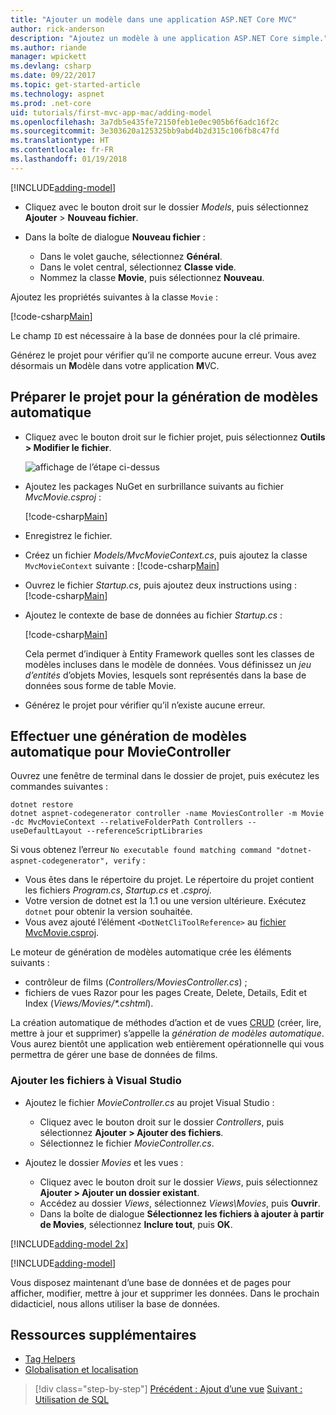 ```yaml
---
title: "Ajouter un modèle dans une application ASP.NET Core MVC"
author: rick-anderson
description: "Ajoutez un modèle à une application ASP.NET Core simple."
ms.author: riande
manager: wpickett
ms.devlang: csharp
ms.date: 09/22/2017
ms.topic: get-started-article
ms.technology: aspnet
ms.prod: .net-core
uid: tutorials/first-mvc-app-mac/adding-model
ms.openlocfilehash: 3a7db5e435fe72150feb1e0ec905b6f6adc16f2c
ms.sourcegitcommit: 3e303620a125325bb9abd4b2d315c106fb8c47fd
ms.translationtype: HT
ms.contentlocale: fr-FR
ms.lasthandoff: 01/19/2018
---
```

[!INCLUDE[adding-model](../../includes/mvc-intro/adding-model1.md)]

* Cliquez avec le bouton droit sur le dossier *Models*, puis sélectionnez **Ajouter** > **Nouveau fichier**. 
* Dans la boîte de dialogue **Nouveau fichier** :

  * Dans le volet gauche, sélectionnez **Général**.
  * Dans le volet central, sélectionnez **Classe vide**.
  * Nommez la classe **Movie**, puis sélectionnez **Nouveau**.

Ajoutez les propriétés suivantes à la classe `Movie` :

[!code-csharp[Main](../../tutorials/first-mvc-app/start-mvc/sample/MvcMovie/Models/MovieNoEF.cs?name=snippet_1)]

Le champ `ID` est nécessaire à la base de données pour la clé primaire.

Générez le projet pour vérifier qu’il ne comporte aucune erreur. Vous avez désormais un **M**odèle dans votre application **M**VC.

## <a name="prepare-the-project-for-scaffolding"></a>Préparer le projet pour la génération de modèles automatique

- Cliquez avec le bouton droit sur le fichier projet, puis sélectionnez **Outils > Modifier le fichier**.

  ![affichage de l’étape ci-dessus](adding-model/_static/1.png)

- Ajoutez les packages NuGet en surbrillance suivants au fichier *MvcMovie.csproj* :
             
  [!code-csharp[Main](../first-mvc-app-xplat/start-mvc/sample/MvcMovie/MvcMovie.csproj?highlight=7,10)]

- Enregistrez le fichier.

- Créez un fichier *Models/MvcMovieContext.cs*, puis ajoutez la classe `MvcMovieContext` suivante : [!code-csharp[Main](../../tutorials/first-mvc-app-xplat/start-mvc/sample/MvcMovie/Models/MvcMovieContext.cs)]
   
- Ouvrez le fichier *Startup.cs*, puis ajoutez deux instructions using : [!code-csharp[Main](../../tutorials/first-mvc-app-xplat/start-mvc/sample/MvcMovie/Startup.cs?name=snippet1&highlight=1,2)]

- Ajoutez le contexte de base de données au fichier *Startup.cs* :

   [!code-csharp[Main](../../tutorials/first-mvc-app-xplat/start-mvc/sample/MvcMovie/Startup.cs?name=snippet2&highlight=6-7)]

  Cela permet d’indiquer à Entity Framework quelles sont les classes de modèles incluses dans le modèle de données. Vous définissez un *jeu d’entités* d’objets Movies, lesquels sont représentés dans la base de données sous forme de table Movie.

- Générez le projet pour vérifier qu’il n’existe aucune erreur.

## <a name="scaffold-the-moviecontroller"></a>Effectuer une génération de modèles automatique pour MovieController

Ouvrez une fenêtre de terminal dans le dossier de projet, puis exécutez les commandes suivantes :

```
dotnet restore
dotnet aspnet-codegenerator controller -name MoviesController -m Movie -dc MvcMovieContext --relativeFolderPath Controllers --useDefaultLayout --referenceScriptLibraries 
```
Si vous obtenez l’erreur `No executable found matching command "dotnet-aspnet-codegenerator", verify` :

 * Vous êtes dans le répertoire du projet. Le répertoire du projet contient les fichiers *Program.cs*, *Startup.cs* et *.csproj*.
 * Votre version de dotnet est la 1.1 ou une version ultérieure. Exécutez `dotnet` pour obtenir la version souhaitée.
 * Vous avez ajouté l’élément `<DotNetCliToolReference>` au [fichier MvcMovie.csproj](#prepare-the-project-for-scaffolding).
 
<!--
> [!NOTE]
> If you get an error when the scaffolding command runs, see [issue 444 in the scaffolding repository](https://github.com/aspnet/scaffolding/issues/444) for a workaround.
-->

Le moteur de génération de modèles automatique crée les éléments suivants :

* contrôleur de films (*Controllers/MoviesController.cs*) ;
* fichiers de vues Razor pour les pages Create, Delete, Details, Edit et Index (*Views/Movies/\*.cshtml*).

La création automatique de méthodes d’action et de vues [CRUD](https://wikipedia.org/wiki/Create,_read,_update_and_delete) (créer, lire, mettre à jour et supprimer) s’appelle la *génération de modèles automatique*. Vous aurez bientôt une application web entièrement opérationnelle qui vous permettra de gérer une base de données de films.

### <a name="add-the-files-to-visual-studio"></a>Ajouter les fichiers à Visual Studio

* Ajoutez le fichier *MovieController.cs* au projet Visual Studio :

  * Cliquez avec le bouton droit sur le dossier *Controllers*, puis sélectionnez **Ajouter > Ajouter des fichiers**.
  * Sélectionnez le fichier *MovieController.cs*.

* Ajoutez le dossier *Movies* et les vues :

  * Cliquez avec le bouton droit sur le dossier *Views*, puis sélectionnez **Ajouter > Ajouter un dossier existant**.
  * Accédez au dossier *Views*, sélectionnez *Views\Movies*, puis **Ouvrir**.
  * Dans la boîte de dialogue **Sélectionnez les fichiers à ajouter à partir de Movies**, sélectionnez **Inclure tout**, puis **OK**.

[!INCLUDE[adding-model 2x](../../includes/mvc-intro/adding-model2xp.md)]

[!INCLUDE[adding-model](../../includes/mvc-intro/adding-model3.md)]

Vous disposez maintenant d’une base de données et de pages pour afficher, modifier, mettre à jour et supprimer les données. Dans le prochain didacticiel, nous allons utiliser la base de données.

## <a name="additional-resources"></a>Ressources supplémentaires

* [Tag Helpers](xref:mvc/views/tag-helpers/intro)
* [Globalisation et localisation](xref:fundamentals/localization)

>[!div class="step-by-step"]
[Précédent : Ajout d’une vue](adding-view.md)
[Suivant : Utilisation de SQL](working-with-sql.md)  
